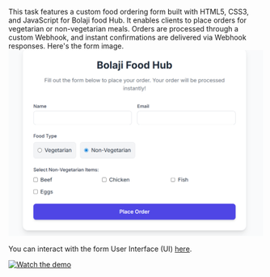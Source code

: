 This task features a custom food ordering form built with HTML5, CSS3, and JavaScript for Bolaji food Hub. It enables clients to place orders for vegetarian or non-vegetarian meals. Orders are processed through a custom Webhook, and instant confirmations are delivered via Webhook responses. Here's the form image.![Food Ordering Form Screenshot](/image/Food_Automation.png)
 
 You can interact with the form User Interface (UI) <a href="https://bolajianalyst.github.io/Food_Ordering_Form/">here</a>.

 [![Watch the demo](./images/demo-thumbnail.png)](https://www.youtube.com/watch?v=your_video_id)

